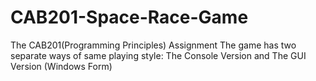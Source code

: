# CAB201-Space-Race-Game
The CAB201(Programming Principles) Assignment 
The game has two separate ways of same playing style: The Console Version and The GUI Version (Windows Form) 
